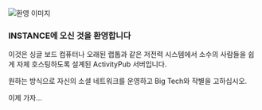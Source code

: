 ![환영 이미지](/helpimages/welcome.jpg)
### INSTANCE에 오신 것을 환영합니다
이것은 싱글 보드 컴퓨터나 오래된 랩톱과 같은 저전력 시스템에서 소수의 사람들을 쉽게 자체 호스팅하도록 설계된 ActivityPub 서버입니다.

원하는 방식으로 자신의 소셜 네트워크를 운영하고 Big Tech와 작별을 고하십시오.

이제 가자...
